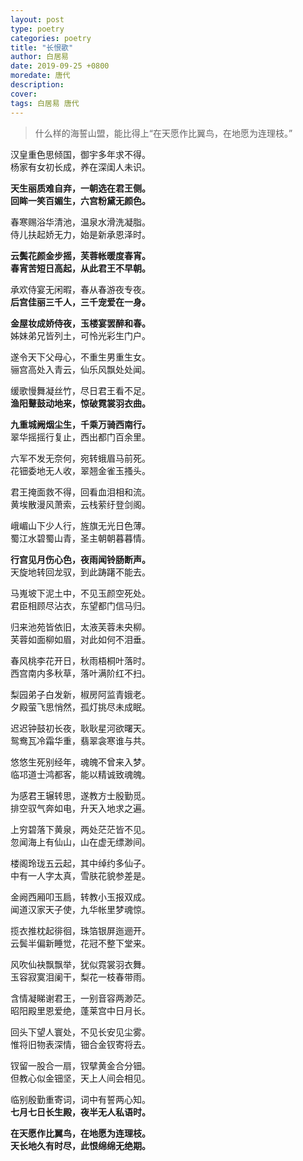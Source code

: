 ```yaml
---
layout: post
type: poetry
categories: poetry
title: "长恨歌"
author: 白居易
date: 2019-09-25 +0800
moredate: 唐代
description: 
cover: 
tags: 白居易 唐代
---
```


> 什么样的海誓山盟，能比得上“在天愿作比翼鸟，在地愿为连理枝。”

汉皇重色思倾国，御宇多年求不得。  
杨家有女初长成，养在深闺人未识。

**天生丽质难自弃，一朝选在君王侧。**  
**回眸一笑百媚生，六宫粉黛无颜色。**  

春寒赐浴华清池，温泉水滑洗凝脂。  
侍儿扶起娇无力，始是新承恩泽时。 

**云鬓花颜金步摇，芙蓉帐暖度春宵。**  
**春宵苦短日高起，从此君王不早朝。** 

承欢侍宴无闲暇，春从春游夜专夜。  
**后宫佳丽三千人，三千宠爱在一身。** 

**金屋妆成娇侍夜，玉楼宴罢醉和春。**  
姊妹弟兄皆列土，可怜光彩生门户。  

遂令天下父母心，不重生男重生女。  
骊宫高处入青云，仙乐风飘处处闻。 

缓歌慢舞凝丝竹，尽日君王看不足。  
**渔阳鼙鼓动地来，惊破霓裳羽衣曲。** 

**九重城阙烟尘生，千乘万骑西南行。**  
翠华摇摇行复止，西出都门百余里。  

六军不发无奈何，宛转蛾眉马前死。  
花钿委地无人收，翠翘金雀玉搔头。  

君王掩面救不得，回看血泪相和流。  
黄埃散漫风萧索，云栈萦纡登剑阁。 

峨嵋山下少人行，旌旗无光日色薄。  
蜀江水碧蜀山青，圣主朝朝暮暮情。 

**行宫见月伤心色，夜雨闻铃肠断声。**  
天旋地转回龙驭，到此踌躇不能去。  

马嵬坡下泥土中，不见玉颜空死处。  
君臣相顾尽沾衣，东望都门信马归。 

归来池苑皆依旧，太液芙蓉未央柳。  
芙蓉如面柳如眉，对此如何不泪垂。 

春风桃李花开日，秋雨梧桐叶落时。  
西宫南内多秋草，落叶满阶红不扫。  

梨园弟子白发新，椒房阿监青娥老。  
夕殿萤飞思悄然，孤灯挑尽未成眠。  

迟迟钟鼓初长夜，耿耿星河欲曙天。  
鸳鸯瓦冷霜华重，翡翠衾寒谁与共。  

悠悠生死别经年，魂魄不曾来入梦。  
临邛道士鸿都客，能以精诚致魂魄。  

为感君王辗转思，遂教方士殷勤觅。  
排空驭气奔如电，升天入地求之遍。  

上穷碧落下黄泉，两处茫茫皆不见。  
忽闻海上有仙山，山在虚无缥渺间。  

楼阁玲珑五云起，其中绰约多仙子。  
中有一人字太真，雪肤花貌参差是。  

金阙西厢叩玉扃，转教小玉报双成。  
闻道汉家天子使，九华帐里梦魂惊。  

揽衣推枕起徘徊，珠箔银屏迤逦开。  
云鬓半偏新睡觉，花冠不整下堂来。  

风吹仙袂飘飘举，犹似霓裳羽衣舞。  
玉容寂寞泪阑干，梨花一枝春带雨。  

含情凝睇谢君王，一别音容两渺茫。  
昭阳殿里恩爱绝，蓬莱宫中日月长。  

回头下望人寰处，不见长安见尘雾。  
惟将旧物表深情，钿合金钗寄将去。  

钗留一股合一扇，钗擘黄金合分钿。  
但教心似金钿坚，天上人间会相见。  

临别殷勤重寄词，词中有誓两心知。  
**七月七日长生殿，夜半无人私语时。**  

**在天愿作比翼鸟，在地愿为连理枝。**  
**天长地久有时尽，此恨绵绵无绝期。**  